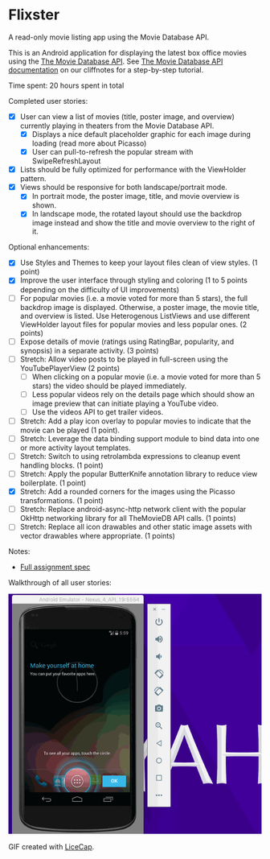 # Flixster
A read-only movie listing app using the Movie Database API.

This is an Android application for displaying the latest box office movies using the [The Movie Database API](https://api.themoviedb.org/3/movie/now_playing?api_key=a07e22bc18f5cb106bfe4cc1f83ad8ed/). See [The Movie Database API documentation](http://docs.themoviedb.apiary.io/) on our cliffnotes for a step-by-step tutorial.

Time spent: 20 hours spent in total

Completed user stories:

 * [x] User can view a list of movies (title, poster image, and overview) currently playing in theaters from the Movie Database API.
     * [x] Displays a nice default placeholder graphic for each image during loading (read more about Picasso)
     * [x] User can pull-to-refresh the popular stream with SwipeRefreshLayout
 * [x] Lists should be fully optimized for performance with the ViewHolder pattern.
 * [x] Views should be responsive for both landscape/portrait mode.
     * [x] In portrait mode, the poster image, title, and movie overview is shown.
     * [x] In landscape mode, the rotated layout should use the backdrop image instead and show the title and movie overview to the right of it.
 
Optional enhancements: 

 * [x] Use Styles and Themes to keep your layout files clean of view styles. (1 point)
 * [x] Improve the user interface through styling and coloring (1 to 5 points depending on the difficulty of UI improvements)
 * [ ] For popular movies (i.e. a movie voted for more than 5 stars), the full backdrop image is displayed. Otherwise, a poster image, the movie title, and overview is listed. Use Heterogenous ListViews and use different ViewHolder layout files for popular movies and less popular ones. (2 points)
 * [ ] Expose details of movie (ratings using RatingBar, popularity, and synopsis) in a separate activity. (3 points)
 * [ ] Stretch: Allow video posts to be played in full-screen using the YouTubePlayerView (2 points)
     * [ ] When clicking on a popular movie (i.e. a movie voted for more than 5 stars) the video should be played immediately.
     * [ ] Less popular videos rely on the details page which should show an image preview that can initiate playing a YouTube video.
     * [ ] Use the videos API to get trailer videos.
 * [ ] Stretch: Add a play icon overlay to popular movies to indicate that the movie can be played (1 point).
 * [ ] Stretch: Leverage the data binding support module to bind data into one or more activity layout templates.
 * [ ] Stretch: Switch to using retrolambda expressions to cleanup event handling blocks. (1 point)
 * [ ] Stretch: Apply the popular ButterKnife annotation library to reduce view boilerplate. (1 point)
 * [x] Stretch: Add a rounded corners for the images using the Picasso transformations. (1 point)
 * [ ] Stretch: Replace android-async-http network client with the popular OkHttp networking library for all TheMovieDB API calls. (1 points)
 * [ ] Stretch: Replace all icon drawables and other static image assets with vector drawables where appropriate. (1 points)

Notes:
  * [Full assignment spec](http://courses.codepath.com/courses/android_fast_track/unit/1#!assignment)

Walkthrough of all user stories:

![Video Walkthrough](required_user_stories.gif)

GIF created with [LiceCap](http://www.cockos.com/licecap/).

